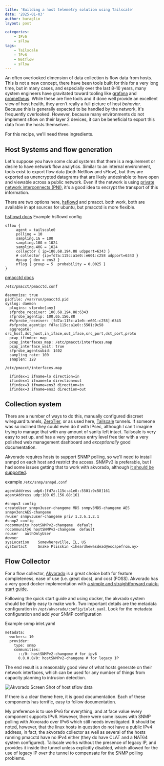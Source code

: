 ```yaml
---
title: 'Building a host telemetry solution using Tailscale'
date: '2025-01-03'
author: buraglio
layout: post

categories:
    - IPv6
    - sFlow
tags:
    - Tailscale
    - IPv6
    - Netflow
    - sFlow
---
```


An often overlooked dimension of data collection is flow data from hosts. This is not a new concept, there have been tools built for this for a very long time, but in many cases, and especially over the last 8-10 years, many system engineers have gravitated toward tooling like [grafana](https://grafana.com/) and [prometheus](https://prometheus.io/).
While these are fine tools and if done well provide an excellent view of host health, they aren't really a full picture of host *behavior*. Because this is generally expected to be handled by the network, it's frequently overlooked. However, because many environments do not implement sflow on their layer 2 devices, it can be beneficial to export this data from the hosts themselves.

For this recipe, we'll need three ingredients.

## Host Systems and flow generation
Let's suppose you have some cloud systems that there is a requirement or desire to have network flow analytics. Similar to an internal environment, tools exist to export flow data (both Netflow and sFlow), but they are exported as unencrypted datagrams that are likely undesirable to have open and viewable across a public network. Even if the network is using [private network interconnects (PNI)](https://en.wikipedia.org/wiki/PNI), it's a good idea to encrypt the transport of this information.

There are two options here, [hsflowd](https://github.com/sflow/host-sflow) and pmacct. both work, both are available in apt sources for ubuntu, but pmacctd is more flexible.

[hsflowd docs](https://sflow.net/host-sflow-linux-config.php)
Example hsflowd config

```
sflow {
     agent = tailscale0
     polling = 10
     sampling.1G = 100
     sampling.10G = 1024
     sampling.40G = 1024
     collector { ip=100.68.194.88 udpport=6343 }
     # collector {ip=fd7a:115c:a1e0::e601:c258 udpport=6343 }
     #pcap { dev = ens3 }
     nflog { group = 5  probability = 0.0025 }
}
```

[pmacctd docs](https://github.com/pmacct/pmacct/blob/master/CONFIG-KEYS)

`/etc/pmacct/pmacctd.conf`
```
daemonize: true
pidfile: /var/run/pmacctd.pid
syslog: daemon
  plugins: sfprobe[any]
  sfprobe_receiver: 100.68.194.88:6343
  sfprobe_agentip: 100.65.156.88
  #sfprobe_receiver: [fd7a:115c:a1e0::e601:c258]:6343
  #sfprobe_agentip: fd7a:115c:a1e0::5501:9c58
  aggregate: src_host,dst_host,in_iface,out_iface,src_port,dst_port,proto
  pcap_ifindex: map
  pcap_interfaces_map: /etc/pmacct/interfaces.map
  pcap_interface_wait: true
  sfprobe_agentsubid: 1402
  sampling_rate: 100
  snaplen: 128
  ```

`/etc/pmacct/interfaces.map`
```
  ifindex=1 ifname=lo direction=in
  ifindex=1 ifname=lo direction=out
  ifindex=3 ifname=ens3 direction=in
  ifindex=3 ifname=ens3 direction=out
  ```

## Collection system
There are a number of ways to do this, manually configured discreet wireguard tunnels, [ZeroTier](https://www.zerotier.com/), or as used here, [Tailscale](https://tailscale.com/) tunnels. If someone was so inclined they could even do it with IPsec, although I can't imagine trying to manage that with any amount of sanity left intact. Tailscale is very easy to set up, and has a very generous entry level free tier with a very polished web management dashboard and *exceptionally* good documentation. 

Akvorado requires hosts to support SNMP polling, so we'll need to install snmpd on each host and restrict the access. SNMPv3 is preferable, but I had some issues getting that to work with akvorado, although [it should be supported](https://github.com/akvorado/akvorado/discussions/494).

example `/etc/snmp/snmpd.conf`
```
agentAddress udp6:[fd7a:115c:a1e0::5501:9c58]161
agentAddress udp:100.65.156.88:161

#snmpv3 config
createUser snmpv3user-changeme MD5 snmpv3MD5-changeme AES snmpv3encAES-changeme
rwuser snmpv3user-changeme priv 1.3.6.1.2.1
#snmp2 config
rocommunity hostSNMPv2-changeme  default
rocommunity6 hostSNMPv2-changeme  default
rouser   authOnlyUser
#owner
sysLocation    Somewhereville, IL, US
sysContact     Snake Plisskin <iheardhewasdead@escapefrom.ny>
```

## Flow Collector
For a flow collector, [Akvorado](https://github.com/akvorado/akvorado) is a great choice both for feature completeness, ease of use (i.e. great docs), and cost (FOSS). Akvorado has a very good docker implementation with [a simple and straightforward quick-start guide](https://demo.akvorado.net/docs/intro#quick-start).

Following the quick start guide and using docker, the akvrado system should be fairly easy to make work. Two important details are the metadata configuration in `/opt/akvorado/config/inlet.yaml`. Look for the metadata configuration and add your SNMP configuration

Example snmp inlet.yaml
```
metadata:
  workers: 10
  provider:
    type: snmp
    communities:
      ::/0: hostSNMPv2-changeme # for ipv6
      0.0.0.0/0: hostSNMPv2-changeme # for legacy IP
```

The end result is a reasonably good view of what hosts generate on their network interfaces, which can be used for any number of things from capacity planning to intrusion detection. 

![Akvorado Screen Shot of host sflow data](/wp-content/2025/01/akvorado.png)

If there is a clear theme here, it is good documentation. Each of these components has terrific, easy to follow documentation.

My preference is to use IPv6 for everything, and at face value every component supports IPv6. However, there were some issues with SNMP polling with Akvorado over IPv6 which still needs investigated.
It should be noted, however, that the linux hosts in question do not have a public IPv4 address, in fact, the akvorado collector as well as several of the hosts running pmacctd have no IPv4 either (they do have CLAT and a NAT64 system configured). Tailscale works without the presence of legacy IP, and provides it inside the tunnel unless explicitly disabled, which allowed for the use of legacy IP *over* the tunnel to compensate for the SNMP polling problems.


